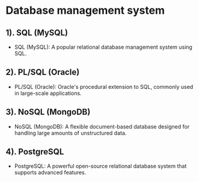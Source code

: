 # Database management system 
## 1). SQL (MySQL)
- SQL (MySQL): A popular relational database management system using SQL.

## 2). PL/SQL (Oracle)
- PL/SQL (Oracle): Oracle's procedural extension to SQL, commonly used in large-scale applications.

## 3). NoSQL (MongoDB)
- NoSQL (MongoDB): A flexible document-based database designed for handling large amounts of unstructured data.

## 4). PostgreSQL 
- PostgreSQL: A powerful open-source relational database system that supports advanced features.

